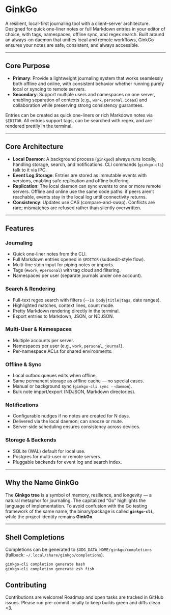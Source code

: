 # GinkGo

A resilient, local-first journaling tool with a client–server architecture. Designed for quick one-liner notes or full Markdown entries in your editor of choice, with tags, namespaces, offline sync, and regex search. Built around an always-on daemon that unifies local and remote workflows, GinkGo ensures your notes are safe, consistent, and always accessible.

---

## Core Purpose

- **Primary**: Provide a lightweight journaling system that works seamlessly both offline and online, with consistent behavior whether running purely local or syncing to remote servers.
- **Secondary**: Support multiple users and namespaces on one server, enabling separation of contexts (e.g., `work`, `personal`, `ideas`) and collaboration while preserving strong consistency guarantees.

Entries can be created as quick one-liners or rich Markdown notes via `$EDITOR`. All entries support tags, can be searched with regex, and are rendered prettily in the terminal.

---

## Core Architecture

- **Local Daemon**: A background process (`ginkgod`) always runs locally, handling storage, search, and notifications. CLI commands (`ginkgo-cli`) talk to it via IPC.
- **Event Log Storage**: Entries are stored as immutable events with versions, enabling safe replication and offline buffering.
- **Replication**: The local daemon can sync events to one or more remote servers. Offline and online use the same code paths: if peers aren’t reachable, events stay in the local log until connectivity returns.
- **Consistency**: Updates use CAS (compare-and-swap). Conflicts are rare; mismatches are refused rather than silently overwritten.

---

## Features

### Journaling
- Quick one-liner notes from the CLI.
- Full Markdown entries opened in `$EDITOR` (sudoedit-style flow).
- Multi-line stdin input for piping notes or imports.
- Tags (`#work`, `#personal`) with tag cloud and filtering.
- Namespaces per user (separate journals under one account).

### Search & Rendering
- Full-text regex search with filters (`--in body|title|tags`, date ranges).
- Highlighted matches, context lines, count mode.
- Pretty Markdown rendering directly in the terminal.
- Export entries to Markdown, JSON, or NDJSON.

### Multi-User & Namespaces
- Multiple accounts per server.
- Namespaces per user (e.g., `work`, `personal`, `journal`).
- Per-namespace ACLs for shared environments.

### Offline & Sync
- Local outbox queues edits when offline.
- Same permanent storage as offline cache — no special cases.
- Manual or background sync (`ginkgo-cli sync --daemon`).
- Bulk note import/export (NDJSON, Markdown directories).

### Notifications
- Configurable nudges if no notes are created for N days.
- Delivered via the local daemon; can snooze or mute.
- Server-side scheduling ensures consistency across devices.

### Storage & Backends
- SQLite (WAL) default for local use.
- Postgres for multi-user or remote servers.
- Pluggable backends for event log and search index.

---

## Why the Name GinkGo

The **Ginkgo tree** is a symbol of memory, resilience, and longevity — a natural metaphor for journaling. The capitalized “Go” highlights the language of implementation.
To avoid confusion with the Go testing framework of the same name, the binary/package is called **`ginkgo-cli`**, while the project identity remains **GinkGo**.

---

## Shell Completions

Completions can be generated to `$XDG_DATA_HOME/ginkgo/completions` (fallback: `~/.local/share/ginkgo/completions`).

```bash
ginkgo-cli completion generate bash
ginkgo-cli completion generate zsh fish
```

## Contributing

Contributions are welcome! Roadmap and open tasks are tracked in GitHub issues. Please run pre-commit locally to keep builds green and diffs clean <3.
